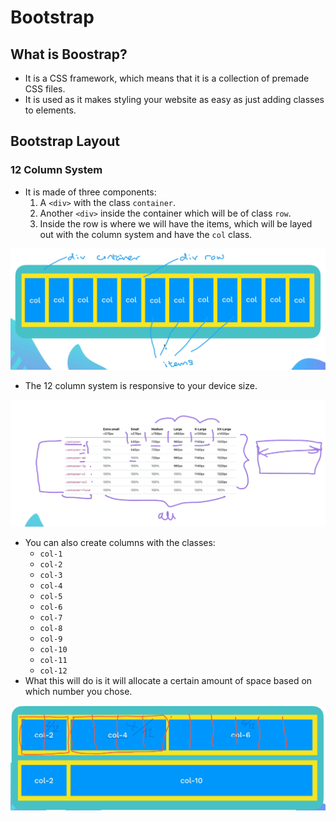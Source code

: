 # Bootstrap

## What is Boostrap?

- It is a CSS framework, which means that it is a collection of premade CSS files.
- It is used as it makes styling your website as easy as just adding classes to elements.

## Bootstrap Layout

### 12 Column System

- It is made of three components:
    1. A `<div>` with the class `container`.
    2. Another `<div>` inside the container which will be of class `row`.
    3. Inside the row is where we will have the items, which will be layed out with the column system and have the `col` class.

![12-column-system-format](assets/Images/Bootstrap/12-column-system-format.png)

- The 12 column system is responsive to your device size.

![bootstrap-container-sizing](assets/Images/Bootstrap/bootstrap-container-sizing.png)

- You can also create columns with the classes:
    - `col-1`
    - `col-2`
    - `col-3`
    - `col-4`
    - `col-5`
    - `col-6`
    - `col-7`
    - `col-8`
    - `col-9`
    - `col-10`
    - `col-11`
    - `col-12`
- What this will do is it will allocate a certain amount of space based on which number you chose.

![col-1-through-12](assets/Images/Bootstrap/col-1-through-12.png)